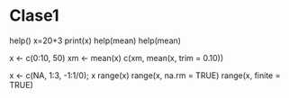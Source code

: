 # Clase1
help()
x=20+3
print(x)
help(mean)
help(mean)

x <- c(0:10, 50)
xm <- mean(x)
c(xm, mean(x, trim = 0.10))

x <- c(NA, 1:3, -1:1/0); x
range(x)
range(x, na.rm = TRUE)
range(x, finite = TRUE)

